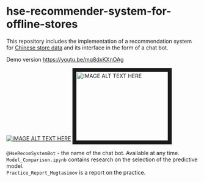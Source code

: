 # hse-recommender-system-for-offline-stores

This repository includes the implementation of a recommendation system for [Chinese store data](https://www.kaggle.com/chiranjivdas09/ta-feng-grocery-dataset/version/1#) and its interface in the form of a chat bot.

 Demo version https://youtu.be/mq8dxKXnOAg
 
 [![IMAGE ALT TEXT HERE](http://img.youtube.com/vi/mq8dxKXnOAg/0.jpg)](http://www.youtube.com/watch?v=mq8dxKXnOAg)
 <a href="http://www.youtube.com/watch?feature=player_embedded&v=mq8dxKXnOAg
" target="_blank"><img src="http://img.youtube.com/vi/mq8dxKXnOAg&/0.jpg" 
alt="IMAGE ALT TEXT HERE" width="240" height="180" border="10" /></a>
 
`@HseRecomSystemBot` - the name of the chat bot. Available at any time.<br/>
`Model_Comparison.ipynb` contains research on the selection of the predictive model.<br/>
`Practice_Report_Mugtasimov` is a report on the practice.


